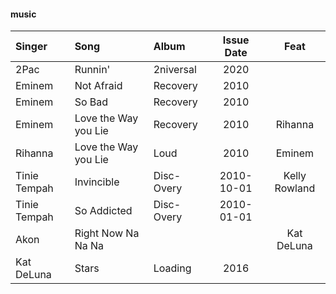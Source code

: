 #### music

| Singer       | Song                 | Album      | Issue Date |     Feat      |
| :----------- | :------------------- | :--------- | :--------: | :-----------: |
| 2Pac         | Runnin'              | 2niversal  |    2020    |               |
| Eminem       | Not Afraid           | Recovery   |    2010    |               |
| Eminem       | So Bad               | Recovery   |    2010    |               |
| Eminem       | Love the Way you Lie | Recovery   |    2010    |    Rihanna    |
| Rihanna      | Love the Way you Lie | Loud       |    2010    |    Eminem     |
| Tinie Tempah | Invincible           | Disc-Overy | 2010-10-01 | Kelly Rowland |
| Tinie Tempah | So Addicted          | Disc-Overy | 2010-01-01 |               |
| Akon         | Right Now Na Na Na   |            |            |  Kat DeLuna   |
| Kat DeLuna   | Stars                | Loading    |    2016    |               |
